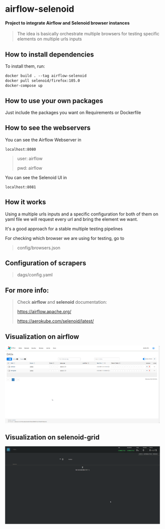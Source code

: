 # airflow-selenoid
#### Project to integrate Airflow and Selenoid browser instances
> The idea is basically orchestrate multiple browsers for testing specific elements on
> multiple urls inputs

## How to install dependencies

To install them, run:

```
docker build . --tag airflow-selenoid
docker pull selenoid/firefox:105.0
docker-compose up
```
## How to use your own packages

Just include the packages you want on Requirements or Dockerfile


## How to see the webservers

You can see the Airflow Webserver in

```
localhost:8080
```
> user: airflow
> 
> pwd: airflow

You can see the Selenoid UI in
```
localhost:8081
```
## How it works

Using a multiple urls inputs and a specific configuration for both of them on yaml file
we will request every url and bring the element we want. 

It's a good approach for a stable multiple testing pipelines

For checking which browser we are using for testing, go to
> config/browsers.json

## Configuration of scrapers

> dags/config.yaml

## For more info:
> Check **airflow** and **selenoid** documentation:
> 
> https://airflow.apache.org/
> 
> https://aerokube.com/selenoid/latest/

## Visualization on airflow
![Alt text](airflow.png?raw=true "Airflow")

## Visualization on selenoid-grid
![Alt text](selenoid.png?raw=true "Selenoid")